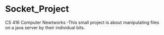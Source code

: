 # Socket_Project
CS 416 Computer Newtworks
-This small project is about manipulating files on a java server by their individual bits.
